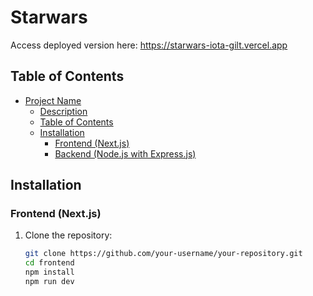 # Starwars

Access deployed version here: https://starwars-iota-gilt.vercel.app

## Table of Contents

- [Project Name](#project-name)
  - [Description](#description)
  - [Table of Contents](#table-of-contents)
  - [Installation](#installation)
    - [Frontend (Next.js)](#frontend-nextjs)
    - [Backend (Node.js with Express.js)](#backend-nodejs-with-expressjs)

## Installation

### Frontend (Next.js)

1. Clone the repository:

   ```sh
   git clone https://github.com/your-username/your-repository.git
   cd frontend
   npm install
   npm run dev

